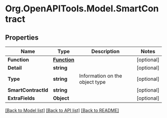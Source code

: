 
# Org.OpenAPITools.Model.SmartContract

## Properties

Name | Type | Description | Notes
------------ | ------------- | ------------- | -------------
**Function** | [**Function**](Function.md) |  | [optional] 
**Detail** | **string** |  | [optional] 
**Type** | **string** | Information on the object type | [optional] 
**SmartContractId** | **string** |  | [optional] 
**ExtraFields** | **Object** |  | [optional] 

[[Back to Model list]](../README.md#documentation-for-models)
[[Back to API list]](../README.md#documentation-for-api-endpoints)
[[Back to README]](../README.md)

